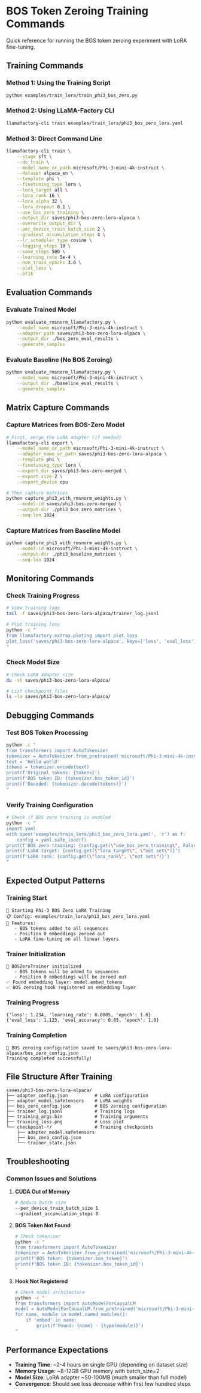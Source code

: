 # BOS Token Zeroing Training Commands

Quick reference for running the BOS token zeroing experiment with LoRA fine-tuning.

## Training Commands

### Method 1: Using the Training Script
```bash
python examples/train_lora/train_phi3_bos_zero.py
```

### Method 2: Using LLaMA-Factory CLI
```bash
llamafactory-cli train examples/train_lora/phi3_bos_zero_lora.yaml
```

### Method 3: Direct Command Line
```bash
llamafactory-cli train \
    --stage sft \
    --do_train \
    --model_name_or_path microsoft/Phi-3-mini-4k-instruct \
    --dataset alpaca_en \
    --template phi \
    --finetuning_type lora \
    --lora_target all \
    --lora_rank 16 \
    --lora_alpha 32 \
    --lora_dropout 0.1 \
    --use_bos_zero_training \
    --output_dir saves/phi3-bos-zero-lora-alpaca \
    --overwrite_output_dir \
    --per_device_train_batch_size 2 \
    --gradient_accumulation_steps 4 \
    --lr_scheduler_type cosine \
    --logging_steps 10 \
    --save_steps 500 \
    --learning_rate 5e-4 \
    --num_train_epochs 3.0 \
    --plot_loss \
    --bf16
```

## Evaluation Commands

### Evaluate Trained Model
```bash
python evaluate_rmsnorm_llamafactory.py \
    --model_name microsoft/Phi-3-mini-4k-instruct \
    --adapter_path saves/phi3-bos-zero-lora-alpaca \
    --output_dir ./bos_zero_eval_results \
    --generate_samples
```

### Evaluate Baseline (No BOS Zeroing)
```bash
python evaluate_rmsnorm_llamafactory.py \
    --model_name microsoft/Phi-3-mini-4k-instruct \
    --output_dir ./baseline_eval_results \
    --generate_samples
```

## Matrix Capture Commands

### Capture Matrices from BOS-Zero Model
```bash
# First, merge the LoRA adapter (if needed)
llamafactory-cli export \
    --model_name_or_path microsoft/Phi-3-mini-4k-instruct \
    --adapter_name_or_path saves/phi3-bos-zero-lora-alpaca \
    --template phi \
    --finetuning_type lora \
    --export_dir saves/phi3-bos-zero-merged \
    --export_size 2 \
    --export_device cpu

# Then capture matrices
python capture_phi3_with_rmsnorm_weights.py \
    --model-id saves/phi3-bos-zero-merged \
    --output-dir ./phi3_bos_zero_matrices \
    --seq-len 1024
```

### Capture Matrices from Baseline Model
```bash
python capture_phi3_with_rmsnorm_weights.py \
    --model-id microsoft/Phi-3-mini-4k-instruct \
    --output-dir ./phi3_baseline_matrices \
    --seq-len 1024
```

## Monitoring Commands

### Check Training Progress
```bash
# View training logs
tail -f saves/phi3-bos-zero-lora-alpaca/trainer_log.jsonl

# Plot training loss
python -c "
from llamafactory.extras.ploting import plot_loss
plot_loss('saves/phi3-bos-zero-lora-alpaca', keys=['loss', 'eval_loss'])
"
```

### Check Model Size
```bash
# Check LoRA adapter size
du -sh saves/phi3-bos-zero-lora-alpaca/

# List checkpoint files
ls -la saves/phi3-bos-zero-lora-alpaca/
```

## Debugging Commands

### Test BOS Token Processing
```bash
python -c "
from transformers import AutoTokenizer
tokenizer = AutoTokenizer.from_pretrained('microsoft/Phi-3-mini-4k-instruct')
text = 'Hello world'
tokens = tokenizer.encode(text)
print(f'Original tokens: {tokens}')
print(f'BOS token ID: {tokenizer.bos_token_id}')
print(f'Decoded: {tokenizer.decode(tokens)}')
"
```

### Verify Training Configuration
```bash
# Check if BOS zero training is enabled
python -c "
import yaml
with open('examples/train_lora/phi3_bos_zero_lora.yaml', 'r') as f:
    config = yaml.safe_load(f)
print(f'BOS zero training: {config.get(\"use_bos_zero_training\", False)}')
print(f'LoRA target: {config.get(\"lora_target\", \"not set\")}')
print(f'LoRA rank: {config.get(\"lora_rank\", \"not set\")}')
"
```

## Expected Output Patterns

### Training Start
```
🚀 Starting Phi-3 BOS Zero LoRA Training
📋 Config: examples/train_lora/phi3_bos_zero_lora.yaml
🎯 Features:
   - BOS tokens added to all sequences
   - Position 0 embeddings zeroed out
   - LoRA fine-tuning on all linear layers
```

### Trainer Initialization
```
🎯 BOSZeroTrainer initialized
   - BOS tokens will be added to sequences
   - Position 0 embeddings will be zeroed out
✅ Found embedding layer: model.embed_tokens
✅ BOS zeroing hook registered on embedding layer
```

### Training Progress
```
{'loss': 1.234, 'learning_rate': 0.0005, 'epoch': 1.0}
{'eval_loss': 1.123, 'eval_accuracy': 0.85, 'epoch': 1.0}
```

### Training Completion
```
💾 BOS zeroing configuration saved to saves/phi3-bos-zero-lora-alpaca/bos_zero_config.json
Training completed successfully!
```

## File Structure After Training

```
saves/phi3-bos-zero-lora-alpaca/
├── adapter_config.json          # LoRA configuration
├── adapter_model.safetensors    # LoRA weights
├── bos_zero_config.json         # BOS zeroing configuration
├── trainer_log.jsonl            # Training logs
├── training_args.bin            # Training arguments
├── training_loss.png            # Loss plot
└── checkpoint-*/                # Training checkpoints
    ├── adapter_model.safetensors
    ├── bos_zero_config.json
    └── trainer_state.json
```

## Troubleshooting

### Common Issues and Solutions

1. **CUDA Out of Memory**
   ```bash
   # Reduce batch size
   --per_device_train_batch_size 1
   --gradient_accumulation_steps 8
   ```

2. **BOS Token Not Found**
   ```bash
   # Check tokenizer
   python -c "
   from transformers import AutoTokenizer
   tokenizer = AutoTokenizer.from_pretrained('microsoft/Phi-3-mini-4k-instruct')
   print(f'BOS token: {tokenizer.bos_token}')
   print(f'BOS token ID: {tokenizer.bos_token_id}')
   "
   ```

3. **Hook Not Registered**
   ```bash
   # Check model architecture
   python -c "
   from transformers import AutoModelForCausalLM
   model = AutoModelForCausalLM.from_pretrained('microsoft/Phi-3-mini-4k-instruct')
   for name, module in model.named_modules():
       if 'embed' in name:
           print(f'Found: {name} - {type(module)}')
   "
   ```

## Performance Expectations

- **Training Time**: ~2-4 hours on single GPU (depending on dataset size)
- **Memory Usage**: ~8-12GB GPU memory with batch_size=2
- **Model Size**: LoRA adapter ~50-100MB (much smaller than full model)
- **Convergence**: Should see loss decrease within first few hundred steps